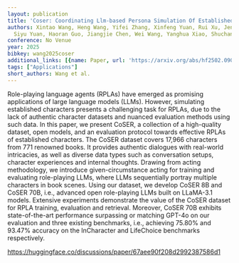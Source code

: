 ```yaml
---
layout: publication
title: 'Coser: Coordinating Llm-based Persona Simulation Of Established Roles'
authors: Xintao Wang, Heng Wang, Yifei Zhang, Xinfeng Yuan, Rui Xu, Jen-tse Huang,
  Siyu Yuan, Haoran Guo, Jiangjie Chen, Wei Wang, Yanghua Xiao, Shuchang Zhou
conference: No Venue
year: 2025
bibkey: wang2025coser
additional_links: [{name: Paper, url: 'https://arxiv.org/abs/hf2502.09082'}]
tags: ["Applications"]
short_authors: Wang et al.
---
```

Role-playing language agents (RPLAs) have emerged as promising applications of large language models (LLMs). However, simulating established characters presents a challenging task for RPLAs, due to the lack of authentic character datasets and nuanced evaluation methods using such data. In this paper, we present CoSER, a collection of a high-quality dataset, open models, and an evaluation protocol towards effective RPLAs of established characters. The CoSER dataset covers 17,966 characters from 771 renowned books. It provides authentic dialogues with real-world intricacies, as well as diverse data types such as conversation setups, character experiences and internal thoughts. Drawing from acting methodology, we introduce given-circumstance acting for training and evaluating role-playing LLMs, where LLMs sequentially portray multiple characters in book scenes. Using our dataset, we develop CoSER 8B and CoSER 70B, i.e., advanced open role-playing LLMs built on LLaMA-3.1 models. Extensive experiments demonstrate the value of the CoSER dataset for RPLA training, evaluation and retrieval. Moreover, CoSER 70B exhibits state-of-the-art performance surpassing or matching GPT-4o on our evaluation and three existing benchmarks, i.e., achieving 75.80% and 93.47% accuracy on the InCharacter and LifeChoice benchmarks respectively.

https://huggingface.co/discussions/paper/67aee90f208d2992387586d1